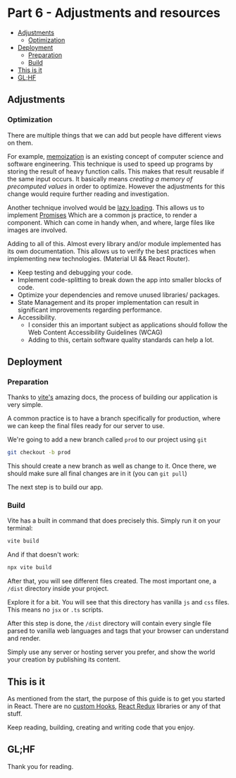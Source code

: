 # Part 6 - Adjustments and resources

<!-- toc -->

- [Adjustments](#adjustments)
  - [Optimization](#optimization)
- [Deployment](#deployment)
  - [Preparation](#preparation)
  - [Build](#build)
- [This is it](#this-is-it)
- [GL;HF](#glhf)

<!-- tocstop -->

## Adjustments

### Optimization

There are multiple things that we can add but people have different views on them.

For example, [memoization](https://react.dev/reference/react/memo)
is an existing concept of computer science and software engineering.
This technique is used to speed up programs by storing the result of heavy function calls.
This makes that result reusable if the same input occurs.
It basically means *creating a memory of precomputed values* in order to optimize.
However the adjustments for this change would require further reading and investigation.

Another technique involved would be [lazy loading](https://react.dev/reference/react/lazy#lazy).
This allows us to implement [Promises](https://developer.mozilla.org/en-US/docs/Web/JavaScript/Reference/Global_Objects/Promise)
Which are a common js practice, to render a component.
Which can come in handy when, and where, large files like images are involved.

Adding to all of this.
Almost every library and/or module implemented has its own documentation.
This allows us to verify the best practices when implementing new technologies.
(Material UI && React Router).

- Keep testing and debugging your code.
- Implement code-splitting to break down the app into smaller blocks of code.
- Optimize your dependencies and remove unused libraries/ packages.
- State Management and its proper implementation can result in significant improvements regarding performance.
- Accessibility.
  - I consider this an important subject as applications should follow the Web Content Accessibility Guidelines (WCAG)
  - Adding to this, certain software quality standards can help a lot.

## Deployment

### Preparation

Thanks to [vite's](https://vitejs.dev/guide/build) amazing docs,
the process of building our application is very simple.

A common practice is to have a branch specifically for production,
where we can keep the final files ready for our server to use.

We're going to add a new branch called `prod` to our project using `git`

```sh
git checkout -b prod
```

This should create a new branch as well as change to it.
Once there, we should make sure all final changes are in it (you can `git pull`)

The next step is to build our app.

### Build

Vite has a built in command that does precisely this. Simply run it on your terminal:

```sh
vite build
```

And if that doesn't work:

```sh
npx vite build
```

After that, you will see different files created.
The most important one, a `/dist` directory inside your project.

Explore it for a bit.
You will see that this directory has vanilla `js` and `css` files.
This means no `jsx` or `.ts` scripts.

After this step is done, the `/dist` directory will contain every single file parsed to vanilla web languages and tags that your browser can understand and render.

Simply use any server or hosting server you prefer,
and show the world your creation by publishing its content.

## This is it

As mentioned from the start, the purpose of this guide is to get you started in React.
There are no [custom Hooks](https://react.dev/learn/reusing-logic-with-custom-hooks#extracting-your-own-custom-hook-from-a-component),
[React Redux](https://react-redux.js.org/) libraries or any of that stuff.

Keep reading, building, creating and writing code that you enjoy.

## GL;HF

Thank you for reading.
